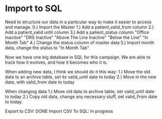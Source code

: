 # Import to SQL

Need to structure our data in a particular way to make it easier 
to access and manage.
0.) Import the Master
1.) Add a patient_valid_from column
2.) Add a patient_valid until column
3.) Add a patient_status column
    "Office Inactive"
    "DRS Inactive"
    "Above The Line Inactive"
    "Below the Line"
    "In Month Tab"
4.) Change the status column of master data
5.) Import month data, change the status to "In Month Tab" 

Now we have one big database in SQL for this campaign. We are able to 
track how it evolves, and how it becomes who it is.

When adding new data, I think we should do it this way:
1.) Move the old data to an archive table, set its valid_until date to today
2.) Move in the new data, with valid_from date to today

When changing data
1.) Move old data to archive table, set valid_until date to today
2.) Copy old data, change any necessary stuff, set valid_From date to today.


Export to CSV: DONE
Import CSV To SQL: In progress